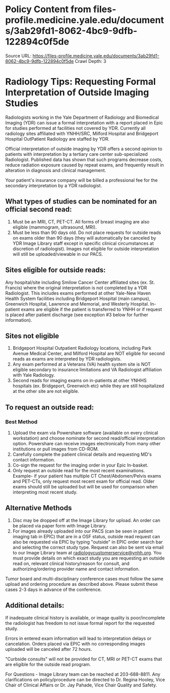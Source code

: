 # Policy Content from files-profile.medicine.yale.edu/documents/3ab29fd1-8062-4bc9-9dfb-122894c0f5de

Source URL: https://files-profile.medicine.yale.edu/documents/3ab29fd1-8062-4bc9-9dfb-122894c0f5de
Crawl Depth: 3

# Radiology Tips: Requesting Formal Interpretation of Outside Imaging Studies 

Radiologists working in the Yale Department of Radiology and Biomedical Imaging (YDR) can issue a formal interpretation with a report placed in Epic for studies performed at facilities not covered by YDR. Currently all radiology sites affiliated with YNHH/SRC, Milford Hospital and Bridgeport Hospital OutPatient Radiology are staffed by YDR.

Official interpretation of outside imaging by YDR offers a second opinion to patients with interpretation by a tertiary care center sub-specialized Radiologist. Published data has shown that such programs decrease costs, reduce radiation exposure caused by repeat exams, and frequently result in alteration in diagnosis and clinical management.

Your patient's insurance company will be billed a professional fee for the secondary interpretation by a YDR radiologist.

## What types of studies can be nominated for an official second read:

1. Must be an MRI, CT, PET-CT. All forms of breast imaging are also eligible (mammogram, ultrasound, MRI).
2. Must be less than 90 days old. Do not place requests for outside reads on exams older than 90 days (they will automatically be canceled by YDR Image Library staff except in specific clinical circumstances at discretion of radiologist). Images not eligible for outside interpretation will still be uploaded/viewable in our PACS.

## Sites eligible for outside reads:

Any hospital/site including Smilow Cancer Center affiliated sites (ex. St. Francis) where the original interpretation is not completed by a YDR Radiologist. This includes exams performed at other Yale-New Haven Health System facilities including Bridgeport Hospital (main campus), Greenwich Hospital, Lawrence and Memorial, and Westerly Hospital. In-patient exams are eligible if the patient is transferred to YNHH or if request is placed after patient discharge (see exception #3 below for further information).

## Sites not eligible

1. Bridgeport Hospital Outpatient Radiology locations, including Park Avenue Medical Center, and Milford Hospital are NOT eligible for second reads as exams are interpreted by YDR radiologists.
2. Any exam performed at a Veterans (VA) health system site is NOT eligible secondary to insurance limitations and VA Radiologist affiliation with Yale Radiology.
3. Second reads for imaging exams on in-patients at other YNHHS hospitals (ex. Bridgeport, Greenwich etc) while they are still hospitalized at the other site are not eligible.

## To request an outside read:

### Best Method

1. Upload the exam via Powershare software (available on every clinical workstation) and choose nominate for second read/official interpretation option. Powershare can receive images electronically from many other institutions or pull images from CD-ROM.
2. Carefully complete the patient clinical details and requesting MD's contact information.
3. Co-sign the request for the imaging order in your Epic In-basket.
4. Only request an outside read for the most recent examinations. Example- if your patient has multiple CT Chest/Abdomen/Pelvis exams and PET-CTs, only request most recent exam for official read. Older exams should still be uploaded but will be used for comparison when interpreting most recent study.

## Alternative Methods

1. Disc may be dropped off at the Image Library for upload. An order can be placed via paper form with Image Library.
2. For images already uploaded into our PACS (can be seen in patient imaging tab in EPIC) that are in a OSF status, outside read request can also be requested via EPIC by typing "outside" in EPIC order search bar and selecting the correct study type. Request can also be sent via email to our Image Library team at radiologycustomerservice@ynhh.org. You must provide details on which exact study you are requesting an outside read on, relevant clinical history/reason for consult, and authorizing/ordering provider name and contact information.

Tumor board and multi-disciplinary conference cases must follow the same upload and ordering procedure as described above. Please submit these cases 2-3 days in advance of the conference.

## Additional details:

If inadequate clinical history is available, or image quality is poor/incomplete the radiologist has freedom to not issue formal report for the requested study.

Errors in entered exam information will lead to interpretation delays or cancelation. Orders placed via EPIC with no corresponding images uploaded will be canceled after 72 hours.

"Curbside consults" will not be provided for CT, MRI or PET-CT exams that are eligible for the outside read program.

For Questions - Image Library team can be reached at 203-688-8811. Any clarifications on policy/procedure can be directed to Dr. Regina Hooley, Vice Chair of Clinical Affairs or Dr. Jay Pahade, Vice Chair Quality and Safety.